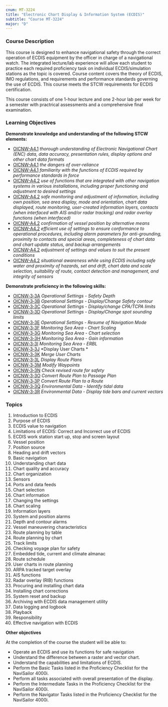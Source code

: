 ```yaml
---
cnum: MT-3224
title: "Electronic Chart Display & Information System (ECDIS)"
subtitle: "Course MT-3224"
major: "D"
---
```

### Course Description

This course is designed to enhance navigational safety through the correct operation of ECDIS equipment by the officer in charge of a navigational watch. The integrated lecture/lab experience will allow each student to practice each required proficiency task on individual ECDIS/simulation stations as the topic is covered. Course content covers the theory of ECDIS, IMO regulations, and requirements and performance standards governing the use of ECDIS. This course meets the STCW requirements for ECDIS certification.

This course consists of one 1-hour lecture and one 2-hour lab per week for a semester with practrical assessments and a comprehensive final examination.


### Learning Objectives

**Demonstrate knowledge and understanding of the following STCW elements:**

* [OICNW-A4.1]({{site.baseurl}}/tables/21.html#OICNW-A4.1) *thorough understanding of Electronic Navigational Chart (ENC) data, data accuracy, presentation rules, display options and other chart data formats*
* [OICNW-A4.1]({{site.baseurl}}/tables/21.html#OICNW-A4.1) *the dangers of over-reliance*
* [OICNW-A4.1]({{site.baseurl}}/tables/21.html#OICNW-A4.1) *familiarity with the functions of ECDIS required by performance standards in force*
* [OICNW-A4.2]({{site.baseurl}}/tables/21.html#OICNW-A4.2) *use of functions that are integrated with other navigation systems in various installations, including proper functioning and adjustment to desired settings*
* [OICNW-A4.2]({{site.baseurl}}/tables/21.html#OICNW-A4.2) *safe monitoring and adjustment of information, including own position, sea area display, mode and orientation, chart data displayed, route monitoring, user-created information layers, contacts (when interfaced with AIS and/or radar tracking) and radar overlay functions (when interfaced)*
* [OICNW-A4.2]({{site.baseurl}}/tables/21.html#OICNW-A4.2) *confirmation of vessel position by alternative means*
* [OICNW-A4.2]({{site.baseurl}}/tables/21.html#OICNW-A4.2) *efficient use of settings to ensure conformance to operational procedures, including alarm parameters for anti-grounding, proximity to contacts and special areas, completeness of chart data and chart update status, and backup arrangements*
* [OICNW-A4.2]({{site.baseurl}}/tables/21.html#OICNW-A4.2) *adjustment of settings and values to suit the present conditions*
* [OICNW-A4.2]({{site.baseurl}}/tables/21.html#OICNW-A4.2) *situational awareness while using ECDIS including safe water and proximity of hazards, set and drift, chart data and scale selection, suitability of route, contact detection and management, and integrity of sensors*

**Demonstrate proficiency in the following skills:**

* [OICNW‑3‑3A]( {{site.baseurl}}/assessments/Deck/OICNW-3-3A) *Operational Settings - Safety Depth*
* [OICNW‑3‑3B]( {{site.baseurl}}/assessments/Deck/OICNW-3-3B) *Operational Settings - Display/Change Safety contour*
* [OICNW‑3‑3C]( {{site.baseurl}}/assessments/Deck/OICNW-3-3C) *Operational Settings - Display/change CPA/TCPA limits*
* [OICNW‑3‑3D]( {{site.baseurl}}/assessments/Deck/OICNW-3-3D) *Operational Settings - Display/Change spot sounding limits*
* [OICNW‑3‑3E]( {{site.baseurl}}/assessments/Deck/OICNW-3-3E) *Operational Settings - Resume of Navigation Mode*
* [OICNW‑3‑3F]( {{site.baseurl}}/assessments/Deck/OICNW-3-3F) *Monitoring Sea Area - Chart Scaling*
* [OICNW‑3‑3G]( {{site.baseurl}}/assessments/Deck/OICNW-3-3G) *Monitoring Sea Area - Chart selection*
* [OICNW‑3‑3H]( {{site.baseurl}}/assessments/Deck/OICNW-3-3H) *Monitoring Sea Area - Gain information*
* [OICNW‑3‑3I]( {{site.baseurl}}/assessments/Deck/OICNW-3-3I) *Monitoring Sea Area - ERBL*
* [OICNW‑3‑3J]( {{site.baseurl}}/assessments/Deck/OICNW-3-3J) *Display User Charts *
* [OICNW‑3‑3K]( {{site.baseurl}}/assessments/Deck/OICNW-3-3K) *Merge User Charts*
* [OICNW‑3‑3L]( {{site.baseurl}}/assessments/Deck/OICNW-3-3L) *Display Route Plans*
* [OICNW‑3‑3M]( {{site.baseurl}}/assessments/Deck/OICNW-3-3M) *Modify Waypoints*
* [OICNW‑3‑3N]( {{site.baseurl}}/assessments/Deck/OICNW-3-3N) *Check revised route for safety*
* [OICNW‑3‑3O]( {{site.baseurl}}/assessments/Deck/OICNW-3-3O) *Convert Route Plan to Passage Plan*
* [OICNW‑3‑3P]( {{site.baseurl}}/assessments/Deck/OICNW-3-3P) *Convert Route Plan to a Route*
* [OICNW‑3‑3Q]( {{site.baseurl}}/assessments/Deck/OICNW-3-3Q) *Environmental Data - Identify tidal data*
* [OICNW‑3‑3R]( {{site.baseurl}}/assessments/Deck/OICNW-3-3R) *Environmental Data - Display tide bars and current vectors*

### Topics

1. Introduction to ECDIS
2. Purpose of ECDIS
3. ECDIS value to navigation
4. Limitations of ECDIS: Correct and Incorrect use of ECDIS
5. ECDIS work station start up, stop and screen layout
6. Vessel position
7. Position source
8. Heading and drift vectors
9. Basic navigation
10. Understanding chart data
11. Chart quality and accuracy
12. Chart organization
13. Sensors
14. Ports and data feeds
15. Chart selection
16. Chart information
17. Changing the settings
18. Chart scaling
19. Information layers
20. System and position alarms
21. Depth and contour alarms
22. Vessel maneuvering characteristics
23. Route planning by table
24. Route planning by chart
25. Track limits
26. Checking voyage plan for safety
27. Embedded tide, current and climate almanac
28. Route schedule
29. User charts in route planning
30. ARPA tracked target overlay
31. AIS functions
32. Radar overlay (RIB) functions
33. Procuring and installing chart data
34. Installing chart corrections
35. System reset and backup
36. Archiving with ECDIS data management utility
37. Data logging and logbook
38. Playback
39. Responsibility
40. Effective navigation with ECDIS


**Other objectives**


At the completion of the course the student will be able to:

* Operate an ECDIS and use its functions for safe navigation
* Understand the difference between a raster and vector chart.
* Understand the capabilities and limitations of ECDIS.
* Perform the Basic Tasks listed in the Proficiency Checklist for the NaviSailor 4000i.
* Perform all tasks associated with overall presentation of the display.
* Perform the Intermediate Tasks in the Proficiency Checklist for the NaviSailor 4000i.
* Perform the Navigator Tasks listed in the Proficiency Checklist for the NaviSailor 4000i.



